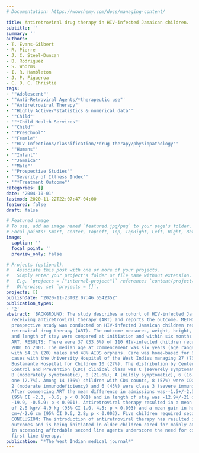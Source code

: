 ```yaml
---
# Documentation: https://wowchemy.com/docs/managing-content/

title: Antiretroviral drug therapy in HIV-infected Jamaican children.
subtitle: ''
summary: ''
authors:
- T. Evans-Gilbert
- R. Pierre
- J. C. Steel-Duncan
- B. Rodriguez
- S. Whorms
- I. R. Hambleton
- J. P. Figueroa
- C. D. C. Christie
tags:
- '"Adolescent"'
- '"Anti-Retroviral Agents/*therapeutic use"'
- '"Antiretroviral Therapy"'
- '"Highly Active/*statistics & numerical data"'
- '"Child"'
- '"*Child Health Services"'
- '"Child"'
- '"Preschool"'
- '"Female"'
- '"HIV Infections/classification/*drug therapy/physiopathology"'
- '"Humans"'
- '"Infant"'
- '"Jamaica"'
- '"Male"'
- '"Prospective Studies"'
- '"Severity of Illness Index"'
- '"*Treatment Outcome"'
categories: []
date: '2004-10-01'
lastmod: 2020-11-22T22:07:47-04:00
featured: false
draft: false

# Featured image
# To use, add an image named `featured.jpg/png` to your page's folder.
# Focal points: Smart, Center, TopLeft, Top, TopRight, Left, Right, BottomLeft, Bottom, BottomRight.
image:
  caption: ''
  focal_point: ''
  preview_only: false

# Projects (optional).
#   Associate this post with one or more of your projects.
#   Simply enter your project's folder or file name without extension.
#   E.g. `projects = ["internal-project"]` references `content/project/deep-learning/index.md`.
#   Otherwise, set `projects = []`.
projects: []
publishDate: '2020-11-23T02:07:46.554235Z'
publication_types:
- '2'
abstract: 'BACKGROUND: The study describes a cohort of HIV-infected Jamaican children
  receiving antiretroviral therapy (ART) and reports the outcome. METHOD: An observational
  prospective study was conducted on HIV-infected Jamaican children receiving anti
  retroviral drug therapy (ART). The outcome measures, weight, height, hospital admissions
  and length of stay were compared at initiation and within six months of commencing
  ART. RESULTS: There were 37 (33.6%) of 110 HIV-infected children receiving ART during
  2001 to 2003. The median age at commencement was six years (age range 1-16 years)
  with 54.1% (20) males and 48% AIDS orphans. Care was home-based for 68 % of all
  cases with the University Hospital of the West Indies managing 27 (73%) and the
  Bustamante Hospital for Children 10 (27%). The distribution by Centers for Disease
  Control and Prevention (CDC) clinical class was C (severely symptomatic), 22 (59.5%);
  B (moderately symptomatic), 8 (21.6%); A (mildly symptomatic), 6 (16.2%) and N (asymptomatic),
  one (2.7%). Among 14 (36%) children with CD4 counts, 8 (57%) were CDC immune class
  2 (moderate immunodeficiency) and 6 (43%) were class 3 (severe immunodeficiency).
  After commencing ART the mean difference in admissions was--1.5+/-2.55 admissions
  (95% CI -2.3, -0.6; p < 0.001) and in length of stay was -12.9+/-21 day (95% CI
  -19.9, -0.5.9; p < 0.001). Antiretroviral therapy resulted in a mean weight gain
  of 2.8 kg+/-4.9 kg (95% CI 1.0, 4.5; p < 0.003) and a mean gain in height of 1.7
  cm+/-2.6 cm (95% CI 0.6, 2.8; p < 0.003). Five children required second line therapy.
  CONCLUSION: The introduction of antiretroviral therapy has resulted in improved
  outcomes and is being initiated in older children cared for mainly at home. Limitations
  in accessing affordable second line agents underscore the need for compliance with
  first line therapy.'
publication: '*The West Indian medical journal*'
---
```

